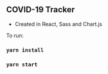 
## COVID-19 Tracker

* Created in React, Sass and Chart.js

To run:

### `yarn install`

### `yarn start`

